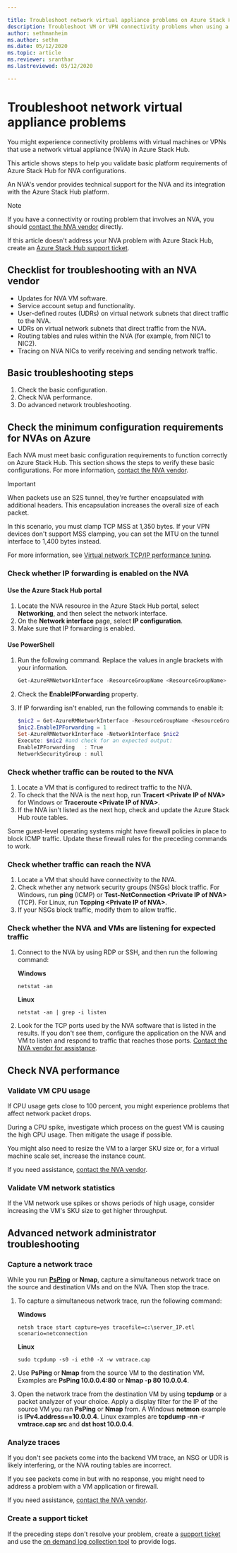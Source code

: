 ```yaml
---

title: Troubleshoot network virtual appliance problems on Azure Stack Hub
description: Troubleshoot VM or VPN connectivity problems when using a network virtual appliance (NVA) in Microsoft Azure Stack Hub.
author: sethmanheim
ms.author: sethm
ms.date: 05/12/2020
ms.topic: article
ms.reviewer: sranthar
ms.lastreviewed: 05/12/2020

---
```


# Troubleshoot network virtual appliance problems

You might experience connectivity problems with virtual machines or VPNs that use a network virtual appliance (NVA) in Azure Stack Hub.

This article shows steps to help you validate basic platform requirements of Azure Stack Hub for NVA configurations.

An NVA's vendor provides technical support for the NVA and its integration with the Azure Stack Hub platform.

> [!NOTE]
> If you have a connectivity or routing problem that involves an NVA, you should [contact the NVA vendor](https://support.microsoft.com/help/2984655/support-for-azure-market-place-for-virtual-machines) directly.

If this article doesn't address your NVA problem with Azure Stack Hub, create an [Azure Stack Hub support ticket](../operator/azure-stack-manage-basics.md#where-to-get-support).

## Checklist for troubleshooting with an NVA vendor

- Updates for NVA VM software.
- Service account setup and functionality.
- User-defined routes (UDRs) on virtual network subnets that direct traffic to the NVA.
- UDRs on virtual network subnets that direct traffic from the NVA.
- Routing tables and rules within the NVA (for example, from NIC1 to NIC2).
- Tracing on NVA NICs to verify receiving and sending network traffic.

## Basic troubleshooting steps

1. Check the basic configuration.
1. Check NVA performance.
1. Do advanced network troubleshooting.

## Check the minimum configuration requirements for NVAs on Azure

Each NVA must meet basic configuration requirements to function correctly on Azure Stack Hub. This section shows the steps to verify these basic configurations. For more information, [contact the NVA vendor](https://support.microsoft.com/help/2984655/support-for-azure-market-place-for-virtual-machines).

> [!IMPORTANT]
> When packets use an S2S tunnel, they're further encapsulated with additional headers. This encapsulation increases the overall size of each packet.
>
> In this scenario, you must clamp TCP MSS at 1,350 bytes. If your VPN devices don't support MSS clamping, you can set the MTU on the tunnel interface to 1,400 bytes instead.
>
> For more information, see [Virtual network TCP/IP performance tuning](/azure/virtual-network/virtual-network-tcpip-performance-tuning).

### Check whether IP forwarding is enabled on the NVA

#### Use the Azure Stack Hub portal

1. Locate the NVA resource in the Azure Stack Hub portal, select **Networking**, and then select the network interface.
1. On the **Network interface** page, select **IP configuration**.
1. Make sure that IP forwarding is enabled.

#### Use PowerShell

1. Run the following command. Replace the values in angle brackets with your information.

   ```powershell
   Get-AzureRMNetworkInterface -ResourceGroupName <ResourceGroupName> -Name <NIC name>
   ```

1. Check the **EnableIPForwarding** property.
1. If IP forwarding isn't enabled, run the following commands to enable it:

   ```powershell
   $nic2 = Get-AzureRMNetworkInterface -ResourceGroupName <ResourceGroupName> -Name <NIC name>
   $nic2.EnableIPForwarding = 1
   Set-AzureRMNetworkInterface -NetworkInterface $nic2
   Execute: $nic2 #and check for an expected output:
   EnableIPForwarding   : True
   NetworkSecurityGroup : null
   ```

### Check whether traffic can be routed to the NVA

1. Locate a VM that is configured to redirect traffic to the NVA.
1. To check that the NVA is the next hop, run **Tracert \<Private IP of NVA\>** for Windows or **Traceroute \<Private IP of NVA\>**.
1. If the NVA isn't listed as the next hop, check and update the Azure Stack Hub route tables.

Some guest-level operating systems might have firewall policies in place to block ICMP traffic. Update these firewall rules for the preceding commands to work.

### Check whether traffic can reach the NVA

1. Locate a VM that should have connectivity to the NVA.
1. Check whether any network security groups (NSGs) block traffic. For Windows, run **ping** (ICMP) or **Test-NetConnection \<Private IP of NVA\>** (TCP). For Linux, run **Tcpping \<Private IP of NVA\>**.
1. If your NSGs block traffic, modify them to allow traffic.

### Check whether the NVA and VMs are listening for expected traffic

1. Connect to the NVA by using RDP or SSH, and then run the following command:

   **Windows**

   ```shell
   netstat -an
   ```

   **Linux**

   ```shell
   netstat -an | grep -i listen
   ```

1. Look for the TCP ports used by the NVA software that is listed in the results. If you don't see them, configure the application on the NVA and VM to listen and respond to traffic that reaches those ports. [Contact the NVA vendor for assistance](https://support.microsoft.com/help/2984655/support-for-azure-market-place-for-virtual-machines).

## Check NVA performance

### Validate VM CPU usage

If CPU usage gets close to 100 percent, you might experience problems that affect network packet drops.

During a CPU spike, investigate which process on the guest VM is causing the high CPU usage. Then mitigate the usage if possible.

You might also need to resize the VM to a larger SKU size or, for a virtual machine scale set, increase the instance count.

If you need assistance, [contact the NVA vendor](https://support.microsoft.com/help/2984655/support-for-azure-market-place-for-virtual-machines).

### Validate VM network statistics

If the VM network use spikes or shows periods of high usage, consider increasing the VM's SKU size to get higher throughput.

## Advanced network administrator troubleshooting

### Capture a network trace

While you run [**PsPing**](/sysinternals/downloads/psping) or **Nmap**, capture a simultaneous network trace on the source and destination VMs and on the NVA. Then stop the trace.

1. To capture a simultaneous network trace, run the following command:

   **Windows**

   ```shell
   netsh trace start capture=yes tracefile=c:\server_IP.etl scenario=netconnection
   ```

   **Linux**

   ```shell
   sudo tcpdump -s0 -i eth0 -X -w vmtrace.cap
   ```

2. Use **PsPing** or **Nmap** from the source VM to the destination VM. Examples are **PsPing 10.0.0.4:80** or **Nmap -p 80 10.0.0.4**.

3. Open the network trace from the destination VM by using **tcpdump** or a packet analyzer of your choice. Apply a display filter for the IP of the source VM you ran **PsPing** or **Nmap** from. A Windows **netmon** example is **IPv4.address==10.0.0.4**. Linux examples are **tcpdump -nn -r vmtrace.cap src** and **dst host 10.0.0.4**.

### Analyze traces

If you don't see packets come into the backend VM trace, an NSG or UDR is likely interfering, or the NVA routing tables are incorrect.

If you see packets come in but with no response, you might need to address a problem with a VM application or firewall.

If you need assistance, [contact the NVA vendor](https://support.microsoft.com/help/2984655/support-for-azure-market-place-for-virtual-machines).

### Create a support ticket

If the preceding steps don't resolve your problem, create a [support ticket](../operator/azure-stack-manage-basics.md#where-to-get-support) and use the [on demand log collection tool](../operator/azure-stack-diagnostic-log-collection-overview.md) to provide logs.

